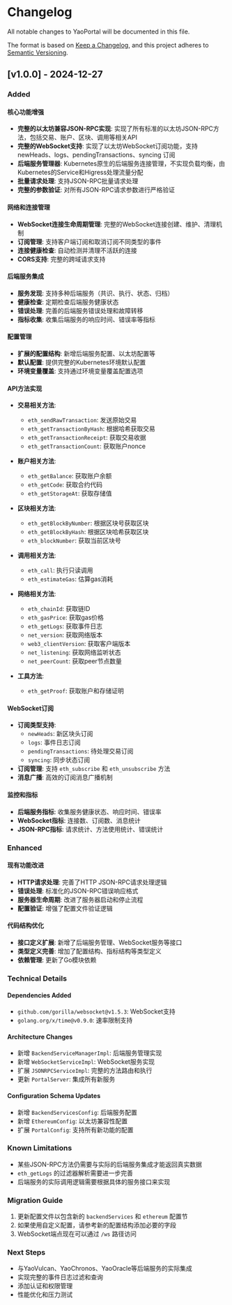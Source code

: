 # Changelog

All notable changes to YaoPortal will be documented in this file.

The format is based on [Keep a Changelog](https://keepachangelog.com/en/1.0.0/),
and this project adheres to [Semantic Versioning](https://semver.org/spec/v2.0.0.html).

## [v1.0.0] - 2024-12-27

### Added

#### 核心功能增强
- **完整的以太坊兼容JSON-RPC实现**: 实现了所有标准的以太坊JSON-RPC方法，包括交易、账户、区块、调用等相关API
- **完整的WebSocket支持**: 实现了以太坊WebSocket订阅功能，支持 newHeads、logs、pendingTransactions、syncing 订阅
- **后端服务管理器**: Kubernetes原生的后端服务连接管理，不实现负载均衡，由Kubernetes的Service和Higress处理流量分配
- **批量请求处理**: 支持JSON-RPC批量请求处理
- **完整的参数验证**: 对所有JSON-RPC请求参数进行严格验证

#### 网络和连接管理
- **WebSocket连接生命周期管理**: 完整的WebSocket连接创建、维护、清理机制
- **订阅管理**: 支持客户端订阅和取消订阅不同类型的事件
- **连接健康检查**: 自动检测并清理不活跃的连接
- **CORS支持**: 完整的跨域请求支持

#### 后端服务集成
- **服务发现**: 支持多种后端服务（共识、执行、状态、归档）
- **健康检查**: 定期检查后端服务健康状态
- **错误处理**: 完善的后端服务错误处理和故障转移
- **指标收集**: 收集后端服务的响应时间、错误率等指标

#### 配置管理
- **扩展的配置结构**: 新增后端服务配置、以太坊配置等
- **默认配置**: 提供完整的Kubernetes环境默认配置
- **环境变量覆盖**: 支持通过环境变量覆盖配置选项

#### API方法实现
- **交易相关方法**:
  - `eth_sendRawTransaction`: 发送原始交易
  - `eth_getTransactionByHash`: 根据哈希获取交易
  - `eth_getTransactionReceipt`: 获取交易收据
  - `eth_getTransactionCount`: 获取账户nonce

- **账户相关方法**:
  - `eth_getBalance`: 获取账户余额
  - `eth_getCode`: 获取合约代码
  - `eth_getStorageAt`: 获取存储值

- **区块相关方法**:
  - `eth_getBlockByNumber`: 根据区块号获取区块
  - `eth_getBlockByHash`: 根据区块哈希获取区块
  - `eth_blockNumber`: 获取当前区块号

- **调用相关方法**:
  - `eth_call`: 执行只读调用
  - `eth_estimateGas`: 估算gas消耗

- **网络相关方法**:
  - `eth_chainId`: 获取链ID
  - `eth_gasPrice`: 获取gas价格
  - `eth_getLogs`: 获取事件日志
  - `net_version`: 获取网络版本
  - `web3_clientVersion`: 获取客户端版本
  - `net_listening`: 获取网络监听状态
  - `net_peerCount`: 获取peer节点数量

- **工具方法**:
  - `eth_getProof`: 获取账户和存储证明

#### WebSocket订阅
- **订阅类型支持**:
  - `newHeads`: 新区块头订阅
  - `logs`: 事件日志订阅
  - `pendingTransactions`: 待处理交易订阅
  - `syncing`: 同步状态订阅
- **订阅管理**: 支持 `eth_subscribe` 和 `eth_unsubscribe` 方法
- **消息广播**: 高效的订阅消息广播机制

#### 监控和指标
- **后端服务指标**: 收集服务健康状态、响应时间、错误率
- **WebSocket指标**: 连接数、订阅数、消息统计
- **JSON-RPC指标**: 请求统计、方法使用统计、错误统计

### Enhanced

#### 现有功能改进
- **HTTP请求处理**: 完善了HTTP JSON-RPC请求处理逻辑
- **错误处理**: 标准化的JSON-RPC错误响应格式
- **服务器生命周期**: 改进了服务器启动和停止流程
- **配置验证**: 增强了配置文件验证逻辑

#### 代码结构优化
- **接口定义扩展**: 新增了后端服务管理、WebSocket服务等接口
- **类型定义完善**: 增加了配置结构、指标结构等类型定义
- **依赖管理**: 更新了Go模块依赖

### Technical Details

#### Dependencies Added
- `github.com/gorilla/websocket@v1.5.3`: WebSocket支持
- `golang.org/x/time@v0.9.0`: 速率限制支持

#### Architecture Changes
- 新增 `BackendServiceManagerImpl`: 后端服务管理实现
- 新增 `WebSocketServiceImpl`: WebSocket服务实现
- 扩展 `JSONRPCServiceImpl`: 完整的方法路由和执行
- 更新 `PortalServer`: 集成所有新服务

#### Configuration Schema Updates
- 新增 `BackendServicesConfig`: 后端服务配置
- 新增 `EthereumConfig`: 以太坊兼容性配置
- 扩展 `PortalConfig`: 支持所有新功能的配置

### Known Limitations
- 某些JSON-RPC方法仍需要与实际的后端服务集成才能返回真实数据
- `eth_getLogs` 的过滤器解析需要进一步完善
- 后端服务的实际调用逻辑需要根据具体的服务接口来实现

### Migration Guide
1. 更新配置文件以包含新的 `backendServices` 和 `ethereum` 配置节
2. 如果使用自定义配置，请参考新的配置结构添加必要的字段
3. WebSocket端点现在可以通过 `/ws` 路径访问

### Next Steps
- 与YaoVulcan、YaoChronos、YaoOracle等后端服务的实际集成
- 实现完整的事件日志过滤和查询
- 添加认证和权限管理
- 性能优化和压力测试 